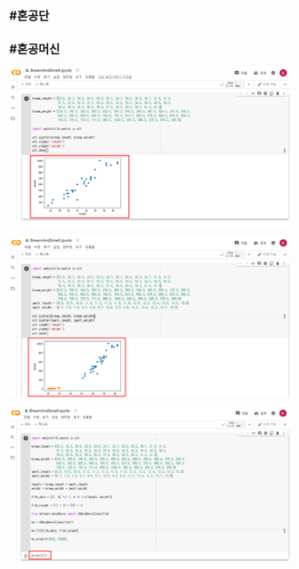 ## **#혼공단**

## #혼공머신



![ex_screenshot](./img/1-1.png)



![ex_screenshot](./img/1-2.png)



![ex_screenshot](./img/1-3.png)



